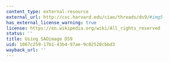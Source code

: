 ```yaml
---
content_type: external-resource
external_url: http://cxc.harvard.edu/ciao/threads/ds9/#img5
has_external_license_warning: true
license: https://en.wikipedia.org/wiki/All_rights_reserved
status: ''
title: Using SAOimage DS9
uid: 1067c259-17b1-43b4-97ae-9c02520cbbd3
wayback_url: ''
---
```

